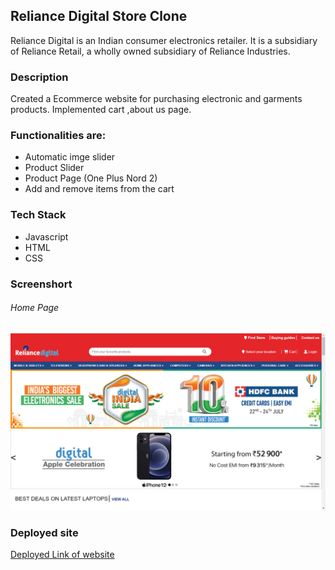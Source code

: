 
 ## Reliance Digital Store Clone
 
Reliance Digital is an Indian consumer electronics retailer. It is a subsidiary of Reliance Retail, a wholly owned subsidiary of Reliance Industries.

### Description

Created a Ecommerce website for purchasing electronic and garments products.
Implemented cart ,about us page.

### Functionalities are:

* Automatic imge slider
* Product Slider
* Product Page (One Plus Nord 2)
* Add and remove items from the cart

### Tech Stack

* Javascript
* HTML
* CSS


### Screenshort

###### Home Page
![Screenshot (7)](https://github.com/ImDebabrata/Github-Project-Image/blob/main/Reliance-Digital-Store/Images/1home_page_starting.png?raw=true)


### Deployed site

[Deployed Link of website](https://im-debabrata-reliance-digital.netlify.app)
